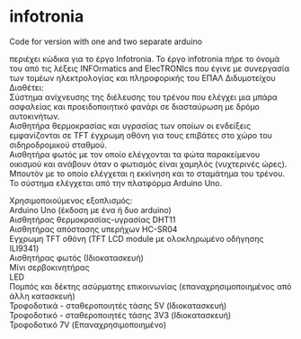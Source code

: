 # infotronia
Code for version with one and two separate arduino

περιέχει κώδικα για το έργο Infotronia.
Το έργο infotronia πήρε το όνομά του από τις λέξεις INFOrmatics and ElecTRONIcs που έγινε με συνεργασία των τομέων ηλεκτρολογίας και 
πληροφορικής του ΕΠΑΛ Διδυμοτείχου
Διαθέτει:  
Σύστημα ανίχνευσης της διέλευσης του τρένου που ελέγχει μια μπάρα ασφαλείας και προειδοποιητικό φανάρι σε διασταύρωση με δρόμο αυτοκινήτων.  
Αισθητήρα θερμοκρασίας και υγρασίας των οποίων οι ενδείξεις εμφανίζονται σε 
TFT έγχρωμη οθόνη για τους επιβάτες στο χώρο του σιδηροδρομικού σταθμού.  
Αισθητήρα φωτός με τον οποίο ελέγχονται τα φώτα παρακείμενου οικισμού και ανάβουν όταν ο φωτισμός είναι χαμηλός (νυχτερινές ώρες).  
Μπουτόν με το οποίο ελέγχεται η εκκίνηση και το σταμάτημα του τρένου.  
Το σύστημα ελέγχεται από την πλατφόρμα Arduino Uno.  

Χρησιμοποιούμενος εξοπλισμός:  
Arduino Uno (έκδοση με ένα ή δυο arduino)  
Αισθητήρας θερμοκρασίας-υγρασίας DHT11  
Αισθητήρας απόστασης υπερήχων HC-SR04  
Εγχρωμη TFT οθόνη (TFT LCD module με ολοκληρωμένο οδήγησης ILI9341)  
Αισθητήρας φωτός  (Ιδιοκατασκευή)  
Μίνι σερβοκινητήρας  
LED  
Πομπός και δέκτης ασύρματης επικοινωνίας (επαναχρησιμοποιημένος από άλλη κατασκευή)  
Τροφοδοτικά - σταθεροποιητές τάσης 5V  (Ιδιοκατασκευή)  
Τροφοδοτικό - σταθεροποιητές τάσης 3V3  (Ιδιοκατασκευή)  
Τροφοδοτικό 7V (Επαναχρησιμοποιημένο)  
